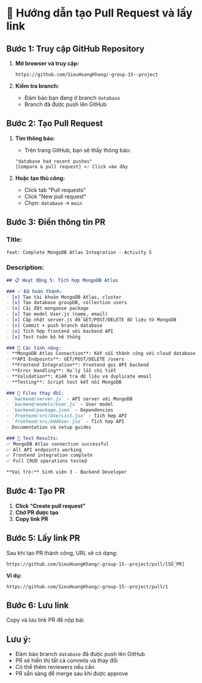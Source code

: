 # 🔗 Hướng dẫn tạo Pull Request và lấy link

## Bước 1: Truy cập GitHub Repository

1. **Mở browser và truy cập:**
   ```
   https://github.com/SieuHoangKhang/-group-15--project
   ```

2. **Kiểm tra branch:**
   - Đảm bảo bạn đang ở branch `database`
   - Branch đã được push lên GitHub

## Bước 2: Tạo Pull Request

1. **Tìm thông báo:**
   - Trên trang GitHub, bạn sẽ thấy thông báo:
   ```
   "database had recent pushes"
   [Compare & pull request] <- Click vào đây
   ```

2. **Hoặc tạo thủ công:**
   - Click tab "Pull requests"
   - Click "New pull request"
   - Chọn: `database` → `main`

## Bước 3: Điền thông tin PR

### Title:
```
feat: Complete MongoDB Atlas Integration - Activity 5
```

### Description:
```markdown
## 📋 Hoạt động 5: Tích hợp MongoDB Atlas

### ✅ Đã hoàn thành:
- [x] Tạo tài khoản MongoDB Atlas, cluster
- [x] Tạo database groupDB, collection users
- [x] Cài đặt mongoose package
- [x] Tạo model User.js (name, email)
- [x] Cập nhật server.js để GET/POST/DELETE dữ liệu từ MongoDB
- [x] Commit + push branch database
- [x] Tích hợp frontend với backend API
- [x] Test toàn bộ hệ thống

### 🔧 Các tính năng:
- **MongoDB Atlas Connection**: Kết nối thành công với cloud database
- **API Endpoints**: GET/POST/DELETE /users
- **Frontend Integration**: Frontend gọi API backend
- **Error Handling**: Xử lý lỗi chi tiết
- **Validation**: Kiểm tra dữ liệu và duplicate email
- **Testing**: Script test kết nối MongoDB

### 📁 Files thay đổi:
- `backend/server.js` - API server với MongoDB
- `backend/models/User.js` - User model
- `backend/package.json` - Dependencies
- `frontend/src/UserList.jsx` - Tích hợp API
- `frontend/src/AddUser.jsx` - Tích hợp API
- Documentation và setup guides

### 🧪 Test Results:
✅ MongoDB Atlas connection successful
✅ All API endpoints working
✅ Frontend integration complete
✅ Full CRUD operations tested

**Vai trò:** Sinh viên 3 - Backend Developer
```

## Bước 4: Tạo PR

1. **Click "Create pull request"**
2. **Chờ PR được tạo**
3. **Copy link PR**

## Bước 5: Lấy link PR

Sau khi tạo PR thành công, URL sẽ có dạng:
```
https://github.com/SieuHoangKhang/-group-15--project/pull/[SỐ_PR]
```

**Ví dụ:**
```
https://github.com/SieuHoangKhang/-group-15--project/pull/1
```

## Bước 6: Lưu link

Copy và lưu link PR để nộp bài.

## Lưu ý:
- Đảm bảo branch `database` đã được push lên GitHub
- PR sẽ hiển thị tất cả commits và thay đổi
- Có thể thêm reviewers nếu cần
- PR sẵn sàng để merge sau khi được approve

